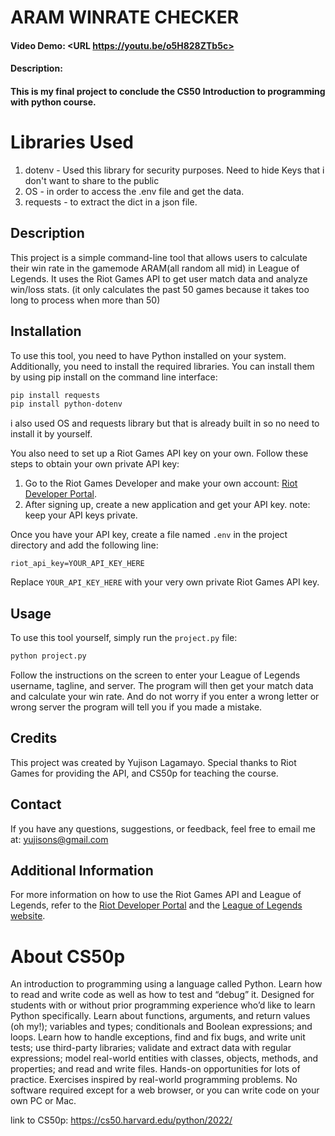  # ARAM WINRATE CHECKER
#### Video Demo:  <URL https://youtu.be/o5H828ZTb5c>
#### Description:
#### This is my final project to conclude the CS50 Introduction to programming with python course.

# Libraries Used
1. dotenv - Used this library for security purposes. Need to hide Keys that i don't want to share to the public
2. OS - in order to access the .env file and get the data.
3. requests - to extract the dict in a json file. 

## Description

This project is a simple command-line tool that allows users to calculate their win rate in the gamemode ARAM(all random all mid) in League of Legends. It uses the Riot Games API to get user match data and analyze win/loss stats. (it only calculates the past 50 games because it takes too long to process when more than 50)

## Installation
To use this tool, you need to have Python installed on your system. Additionally, you need to install the required libraries. You can install them by using pip install on the command line interface:

```bash
pip install requests
pip install python-dotenv
```

i also used OS and requests library but that is already built in so no need to install it by yourself.

You also need to set up a Riot Games API key on your own. Follow these steps to obtain your own private API key:

1. Go to the Riot Games Developer and make your own account: [Riot Developer Portal](https://developer.riotgames.com/).
2. After signing up, create a new application and get your API key. 
note: keep your API keys private.

Once you have your API key, create a file named `.env` in the project directory and add the following line:

```
riot_api_key=YOUR_API_KEY_HERE
```

Replace `YOUR_API_KEY_HERE` with your very own private Riot Games API key.

## Usage

To use this tool yourself, simply run the `project.py` file:

```bash
python project.py
```

Follow the instructions on the screen to enter your League of Legends username, tagline, and server. The program will then get your match data and calculate your win rate. And do not worry if you enter a wrong letter or wrong server the program will tell you if you made a mistake.

## Credits

This project was created by Yujison Lagamayo. Special thanks to Riot Games for providing the API, and CS50p for teaching the course.

## Contact

If you have any questions, suggestions, or feedback, feel free to email me at: yujisons@gmail.com 

## Additional Information

For more information on how to use the Riot Games API and League of Legends, refer to the [Riot Developer Portal](https://developer.riotgames.com/) and the [League of Legends website](https://www.leagueoflegends.com/en-ph/). 

# About CS50p 

An introduction to programming using a language called Python. Learn how to read and write code as well as how to test and “debug” it. Designed for students with or without prior programming experience who’d like to learn Python specifically. Learn about functions, arguments, and return values (oh my!); variables and types; conditionals and Boolean expressions; and loops. Learn how to handle exceptions, find and fix bugs, and write unit tests; use third-party libraries; validate and extract data with regular expressions; model real-world entities with classes, objects, methods, and properties; and read and write files. Hands-on opportunities for lots of practice. Exercises inspired by real-world programming problems. No software required except for a web browser, or you can write code on your own PC or Mac.

link to CS50p: https://cs50.harvard.edu/python/2022/ 






